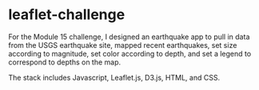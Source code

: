 # leaflet-challenge
For the Module 15 challenge, I designed an earthquake app to pull in data from the USGS earthquake site, mapped recent earthquakes, set size according to magnitude, set color according to depth, and set a legend to correspond to depths on the map. 

The stack includes Javascript, Leaflet.js, D3.js, HTML, and CSS. 
